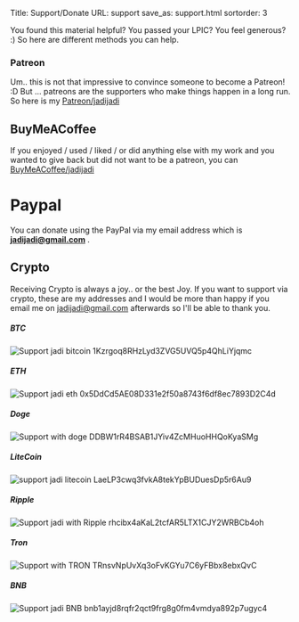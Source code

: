 Title: Support/Donate
URL: support
save_as: support.html
sortorder: 3

You found this material helpful? You passed your LPIC? You feel generous? :) So here are different methods you can help.

### Patreon
Um.. this is not that impressive to convince someone to become a Patreon! :D But ... patreons are the supporters who make things happen in a long run. So here is my [Patreon/jadijadi](https://patreon.com/jadijadi)

## BuyMeACoffee
If you enjoyed / used / liked / or did anything else with my work and you wanted to give back but did not want to be a patreon, you can [BuyMeACoffee/jadijadi](https://buymeacoffee.com/jadijadi)

# Paypal
You can donate using the PayPal via my email address which is **jadijadi@gmail.com** .

## Crypto

Receiving Crypto is always a joy.. or the best Joy. If you want to support via crypto, these are my addresses and I would be more than happy if you email me on jadijadi@gmail.com afterwards so I'll be able to thank you.

##### BTC
![Support jadi bitcoin](images/crypto/jadi_bitcoin.png)
1Kzrgoq8RHzLyd3ZVG5UVQ5p4QhLiYjqmc 
##### ETH
![Support jadi eth](images/crypto/eth.jpg)
0x5DdCd5AE08D331e2f50a8743f6df8ec7893D2C4d
##### Doge
![Support with doge](images/crypto/doge.jpg)
DDBW1rR4BSAB1JYiv4ZcMHuoHHQoKyaSMg
##### LiteCoin
![support jadi litecoin](images/crypto/litecoin-2.jpg)
LaeLP3cwq3fvkA8tekYpBUDuesDp5r6Au9
##### Ripple
![Support jadi with Ripple](images/crypto/xrp.jpg)
rhcibx4aKaL2tcfAR5LTX1CJY2WRBCb4oh
##### Tron
![Support with TRON](images/crypto/tron.jpg)
TRnsvNpUvXq3oFvKGYu7C6yFBbx8ebxQvC
##### BNB
![Support jadi BNB](images/crypto/bnb.jpg)
bnb1ayjd8rqfr2qct9frg8g0fm4vmdya892p7ugyc4
